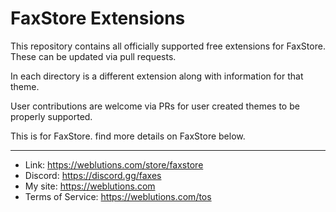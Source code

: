 # FaxStore Extensions

This repository contains all officially supported free extensions for FaxStore. These can be updated via pull requests.

In each directory is a different extension along with information for that theme.

User contributions are welcome via PRs for user created themes to be properly supported.

This is for FaxStore. find more details on FaxStore below.

---

- Link: https://weblutions.com/store/faxstore
- Discord: https://discord.gg/faxes
- My site: https://weblutions.com
- Terms of Service: https://weblutions.com/tos
